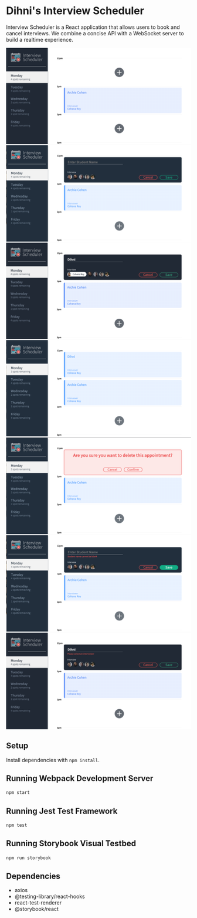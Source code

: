# Dihni's Interview Scheduler


Interview Scheduler is a React application that allows users to book and cancel interviews. We combine a concise API with a WebSocket server to build a realtime experience.


!["Screenshot of Interview Scheduler Main Page"](https://github.com/dihnihassan/scheduler/blob/master/docs/scheduler-main.png?raw=true)
!["Screenshot of Empty Appointment Form"](https://github.com/dihnihassan/scheduler/blob/master/docs/appointment-form.png?raw=true)
!["Screenshot of Completed Appointment Form"](https://github.com/dihnihassan/scheduler/blob/master/docs/filled-appointment-form.png?raw=true)
!["Screenshot of Booked Interview Appointment"](https://github.com/dihnihassan/scheduler/blob/master/docs/booked-appointment.png?raw=true)
!["Screenshot of Delete Appointment Confirmation"](https://github.com/dihnihassan/scheduler/blob/master/docs/delete-confirmation.png?raw=true)
!["Screenshot of Empty Name Error"](https://github.com/dihnihassan/scheduler/blob/master/docs/empty-name-error.png?raw=true)
!["Screenshot of Unselected Interviewer Error"](https://github.com/dihnihassan/scheduler/blob/master/docs/blank-interviewer-error.png?raw=true)



## Setup

Install dependencies with `npm install`.

## Running Webpack Development Server

```sh
npm start
```

## Running Jest Test Framework

```sh
npm test
```

## Running Storybook Visual Testbed

```sh
npm run storybook
```

## Dependencies 
- axios
- @testing-library/react-hooks
- react-test-renderer
- @storybook/react
